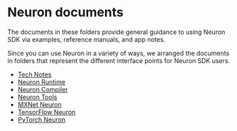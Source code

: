 # Neuron documents 

The documents in these folders provide general guidance to using Neuron SDK via examples, reference manuals, and app notes. 

Since you can use Neuron in a variety of ways, we arranged the documents in folders that represent the different interface points for Neuron SDK users.

* [Tech Notes](./technotes/README.md)
* [Neuron Runtime](./neuron-runtime/README.md)
* [Neuron Compiler](./neuron-cc/readme.md)
* [Neuron Tools](./neuron-tools/Readme.md)
* [MXNet Neuron](./mxnet-neuron/readme.md)
* [TensorFlow Neuron](./tensorflow-neuron/readme.md)
* [PyTorch Neuron](./pytorch-neuron/README.md)
